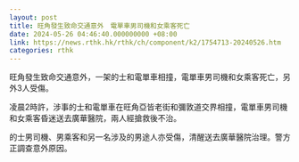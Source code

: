 ```yaml
---
layout: post
title: 旺角發生致命交通意外　電單車男司機和女乘客死亡
date: 2024-05-26 04:46:40.000000000 +08:00
link: https://news.rthk.hk/rthk/ch/component/k2/1754713-20240526.htm
categories: rthk
---
```


旺角發生致命交通意外，一架的士和電單車相撞，電單車男司機和女乘客死亡，另外3人受傷。

凌晨2時許，涉事的士和電單車在旺角亞皆老街和彌敦道交界相撞，電單車男司機和女乘客昏迷送去廣華醫院，兩人經搶救後不治。

的士男司機、男乘客和另一名涉及的男途人亦受傷，清醒送去廣華醫院治理。警方正調查意外原因。
